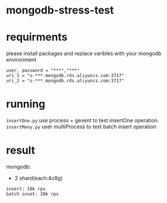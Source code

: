 # mongodb-stress-test
# requirments
please install packages and replace varibles with your mongodb environment
```
user, password = "***","***"
uri_1 = "s-***.mongodb.rds.aliyuncs.com:3717"
uri_2 = "s-***.mongodb.rds.aliyuncs.com:3717"
```
# running
`insertOne.py` use process + gevent to test insertOne operation.  
`insertMany.py` user multiProcess to test batch insert operation

# result
mongodb:
 - 2 shard(each:4c8g) 
```
insert: 10k rps
batch inset: 20k rps
```
